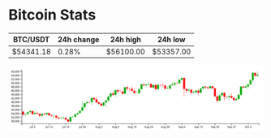 # Bitcoin Stats

BTC/USDT|24h change|24h high|24h low|
|---|---|---|---|
|$54341.18|0.28%|$56100.00|$53357.00|

<img src="./chart.svg">
